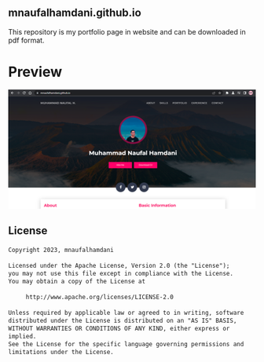 ## mnaufalhamdani.github.io

This repository is my portfolio page in website and can be downloaded in pdf format.

# Preview
![](https://github.com/mnaufalhamdani/mnaufalhamdani.github.io/blob/main/images/ss-result.png)


## License

    Copyright 2023, mnaufalhamdani

    Licensed under the Apache License, Version 2.0 (the "License");
    you may not use this file except in compliance with the License.
    You may obtain a copy of the License at

         http://www.apache.org/licenses/LICENSE-2.0

    Unless required by applicable law or agreed to in writing, software
    distributed under the License is distributed on an "AS IS" BASIS,
    WITHOUT WARRANTIES OR CONDITIONS OF ANY KIND, either express or implied.
    See the License for the specific language governing permissions and
    limitations under the License.
   
   
